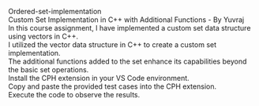  Ordered-set-implementation
 <br>
 Custom Set Implementation in C++ with Additional Functions - By Yuvraj
 <br>
 In this course assignment, I have implemented a custom set data structure using vectors in C++. 
 <br>
 I utilized the vector data structure in C++ to create a custom set implementation. 
 <br>
 The additional functions added to the set enhance its capabilities beyond the basic set operations.
 <br>
 Install the CPH extension in your VS Code environment.
 <br>
 Copy and paste the provided test cases into the CPH extension.
 <br>
 Execute the code to observe the results.
